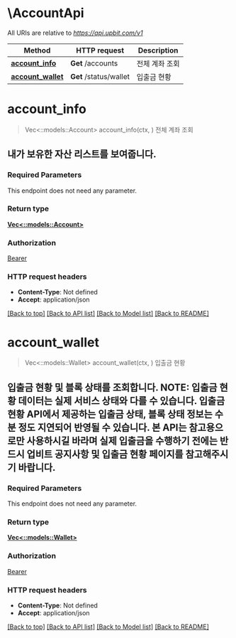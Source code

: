 # \AccountApi

All URIs are relative to *https://api.upbit.com/v1*

Method | HTTP request | Description
------------- | ------------- | -------------
[**account_info**](AccountApi.md#account_info) | **Get** /accounts | 전체 계좌 조회
[**account_wallet**](AccountApi.md#account_wallet) | **Get** /status/wallet | 입출금 현황


# **account_info**
> Vec<::models::Account> account_info(ctx, )
전체 계좌 조회

## 내가 보유한 자산 리스트를 보여줍니다. 

### Required Parameters
This endpoint does not need any parameter.

### Return type

[**Vec<::models::Account>**](Account.md)

### Authorization

[Bearer](../README.md#Bearer)

### HTTP request headers

 - **Content-Type**: Not defined
 - **Accept**: application/json

[[Back to top]](#) [[Back to API list]](../README.md#documentation-for-api-endpoints) [[Back to Model list]](../README.md#documentation-for-models) [[Back to README]](../README.md)

# **account_wallet**
> Vec<::models::Wallet> account_wallet(ctx, )
입출금 현황

## 입출금 현황 및 블록 상태를 조회합니다. **NOTE**: 입출금 현황 데이터는 실제 서비스 상태와 다를 수 있습니다. 입출금 현황 API에서 제공하는 입출금 상태, 블록 상태 정보는 수 분 정도 지연되어 반영될 수 있습니다. 본 API는 참고용으로만 사용하시길 바라며 실제 입출금을 수행하기 전에는 반드시 업비트 공지사항 및 입출금 현황 페이지를 참고해주시기 바랍니다. 

### Required Parameters
This endpoint does not need any parameter.

### Return type

[**Vec<::models::Wallet>**](Wallet.md)

### Authorization

[Bearer](../README.md#Bearer)

### HTTP request headers

 - **Content-Type**: Not defined
 - **Accept**: application/json

[[Back to top]](#) [[Back to API list]](../README.md#documentation-for-api-endpoints) [[Back to Model list]](../README.md#documentation-for-models) [[Back to README]](../README.md)

